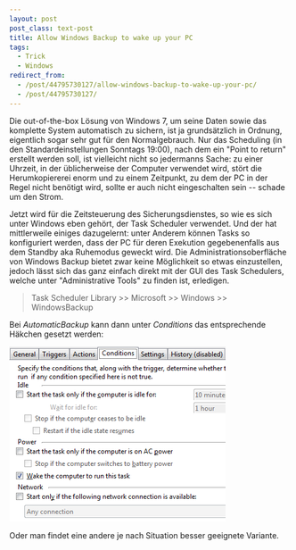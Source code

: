 ```yaml
---
layout: post
post_class: text-post
title: Allow Windows Backup to wake up your PC
tags:
  - Trick
  - Windows
redirect_from:
  - /post/44795730127/allow-windows-backup-to-wake-up-your-pc/
  - /post/44795730127/
---
```

Die out-of-the-box Lösung von Windows 7, um seine Daten sowie das komplette System automatisch zu sichern, ist ja grundsätzlich in Ordnung, eigentlich sogar sehr gut für den Normalgebrauch. Nur das Scheduling (in den Standardeinstellungen Sonntags 19:00), nach dem ein "Point to return" erstellt werden soll, ist vielleicht nicht so jedermanns Sache: zu einer Uhrzeit, in der üblicherweise der Computer verwendet wird, stört die Herumkopiererei enorm und zu einem Zeitpunkt, zu dem der PC in der Regel nicht benötigt wird, sollte er auch nicht eingeschalten sein -- schade um den Strom.

Jetzt wird für die Zeitsteuerung des Sicherungsdienstes, so wie es sich unter Windows eben gehört, der Task Scheduler verwendet. Und der hat mittlerweile einiges dazugelernt: unter Anderem können Tasks so konfiguriert werden, dass der PC für deren Exekution gegebenenfalls aus dem Standby aka Ruhemodus geweckt wird. Die Administrationsoberfläche von Windows Backup bietet zwar keine Möglichkeit so etwas einzustellen, jedoch lässt sich das ganz einfach direkt mit der GUI des Task Schedulers, welche unter "Administrative Tools" zu finden ist, erledigen.

> Task Scheduler Library >> Microsoft >> Windows >> WindowsBackup

Bei *AutomaticBackup* kann dann unter *Conditions* das entsprechende Häkchen gesetzt werden:

![Windows backup](/assets/windows-backup.png)

Oder man findet eine andere je nach Situation besser geeignete Variante.
